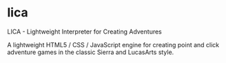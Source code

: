 lica
====

LICA - Lightweight Interpreter for Creating Adventures

A lightweight HTML5 / CSS / JavaScript engine for creating point and click adventure games in the classic Sierra and LucasArts style. 